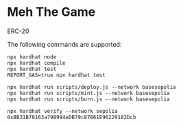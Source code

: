 # Meh The Game

ERC-20

The following commands are supported:

```shell
npx hardhat node
npx hardhat compile
npx hardhat test
REPORT_GAS=true npx hardhat test

npx hardhat run scripts/deploy.js --network basesepolia
npx hardhat run scripts/mint.js --network basesepolia
npx hardhat run scripts/burn.js --network basesepolia

npx hardhat verify --network sepolia 0xBB31B70163a798994eDB79c87861E96229182Dcb
```
